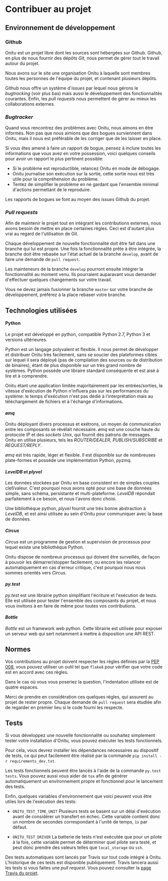 # Contribuer au projet

## Environnement de développement

### Github

Onitu est un projet libre dont les sources sont hébergées sur Github. Github, en plus de nous fournir des dépôts *Git*, nous permet de gérer tout le travail autour du projet.

Nous avons sur le site une organisation Onitu à laquelle sont membres toutes les personnes de l'équipe du projet, et contenant plusieurs dépôts.

Github nous offre un système d'*issues* par lequel nous gérons le *bugtracking* (voir plus bas) mais aussi le développement des fonctionnalités courantes. Enfin, les *pull requests* nous permettent de gérer au mieux les collaborations externes.

### *Bugtracker*

Quand vous rencontrez des problèmes avec Onitu, nous aimons en être informés.
Non pas que nous aimions que des bogues surviennent dans Onitu, mais il nous est
préférable de les corriger que de les laisser en place.

Si vous êtes amené à faire un rapport de bogue, pensez à inclure toutes les
informations que vous avez en votre possession, voici quelques conseils pour
avoir un rapport le plus pertinent possible:

* Si le problème est reproductible, relancez Onitu en mode de débogage.
* Onitu journalise son exécution sur la sortie, cette sortie nous est très utile
pour la compréhension du problème.
* Tentez de simplifier le problème en ne gardant que l'ensemble minimal
d'actions permettant de le reproduire.

Les rapports de bogues se font au moyen des *issues* Github du projet.

### *Pull requests*

Afin de maintenir le projet tout en intégrant les contributions externes, nous
avons besoin de mettre en place certaines règles. Ceci est d'autant plus vrai au
regard de l'utilisation de Git.

Chaque développement de nouvelle fonctionnalité doit être fait dans une branche
qui lui est propre. Une fois la fonctionnalité prête à être intégrée, la branche
doit être rebasée sur l'état actuel de la branche ```develop```, avant de faire
une demande de ```pull request```.

Les mainteneurs de la branche ```develop``` pourront ensuite intégrer la
fonctionnalité au moment venu. Ils pourraient auparavant vous demander
d'effectuer quelques changements sur votre travail.

Vous ne devez jamais fusionner la branche ```master``` sur votre branche de
développement, préférez à la place rebaser votre branche.

## Technologies utilisées

#### Python

Le projet est développé en python, compatible Python 2.7, Python 3 et versions
ultérieures.

Python est un langage polyvalent et flexible. Il nous permet de développer et
distribuer Onitu très facilement, sans se soucier des plateformes cibles sur
lequel il sera déployé (pas de compilation des sources ou de distribution de
    binaires), étant de plus disponible sur un très grand nombre de systèmes.
Python possède une libraire standard conséquente et est aisé à lire et à
comprendre.

Onitu étant une application limitée majoritairement par les entrées/sorties, la
vitesse d'exécution de Python n'influera pas sur les performances du système: le
temps d'exécution n'est pas dédié à l'interprétation mais au téléchargement de
fichiers et à l'échange d'informations.

#### *ømq*

Onitu déployant divers processus et exétrons, un moyen de communication entre
les composants se révélait nécessaire. *ømq* est une couche haute du protocole
*IP* et des *sockets* *Unix*, qui fournit des patrons de messages. Onitu en
utilise plusieurs, tels les *ROUTER/DEALER*, *PUBLISH/SUBSCRIBE* et
*REQUEST/REPLY*.

*ømq* est très rapide, léger et flexible. Il est disponible sur de nombreuses
plate-formes et possède une implémentation Python, *pyzmq*.

#### *LevelDB* et *plyvel*

Les données stockées par Onitu en base consistent en de simples couples
clef/valeur. C'est pourquoi nous avons opté pour une base de données simple,
  sans schéma, persistante et multi-plateforme. *LevelDB* répondait parfaitement
  à ce besoin, et nous l'avons donc choisi.

Une bibliothèque python, *plyvel* fournit une très bonne abstraction à
*LevelDB*, et est ainsi utilisée au sein d'Onitu pour communiquer avec la base
de données.

#### *Circus*

*Circus* est un programme de gestion et supervision de processus pour lequel
existe une bibliothèque Python.

Onitu dispose de nombreux processus qui doivent être surveillés, de façon à
pouvoir les démarrer/stopper facilement, ou encore les relancer automatiquement
en cas d'erreur critique, c'est pourquoi nous nous sommes orientés vers
*Circus*.

#### *py.test*

*py.test* est une librairie python simplifiant l'écriture et l'exécution de
tests. Elle est utilisée pour tester l'ensemble des composants du projet, et
nous vous invitons à en faire de même pour toutes vos contributions.

#### *Bottle*

*Bottle* est un framework web python. Cette librairie est utilisée pour exposer
un serveur web qui sert notamment à mettre à disposition une API REST.

## Normes

Vos contributions au projet doivent respecter les règles définies par la [PEP
008](http://www.python.org/dev/peps/pep-0008), vous pouvez utiliser un outil tel
que `flake8` pour vérifier que votre code est en accord avec ces règles.

Dans le cas où vous vous poseriez la question, l'indentation utilisée est de
quatre espaces.

Merci de prendre en considération ces quelques règles, qui assurent au projet de
rester propre. Chaque demande de ```pull request``` sera étudiée afin de
regarder en premier lieu si le code fourni les respecte.

## Tests

Si vous développez une nouvelle fonctionnalité ou souhaitez simplement tester
votre installation d'Onitu, vous pouvez exécuter les tests fonctionnels.

Pour cela, vous devrez installer les dépendances nécessaires au dispositif de
tests, ce qui peut facilement être réalisé par la commande ```pip install -r
requirements_dev.txt```.

Les tests fonctionnels peuvent être lancés à l'aide de la commande ```py.test
tests```. Vous pouvez aussi vous aider de ```tox``` afin de générer
automatiquement un environnement propre et fonctionnel pour le lancement des
tests.

Enfin, quelques variables d'environnement que voici peuvent vous être utiles
lors de l'exécution des tests:

* ```ONITU_TEST_TIME_UNIT``` Plusieurs tests se basent sur un délai d'exécution
avant de considérer un transfert en échec. Cette variable contient donc un
nombre de secondes correspondant à l'unité de temps, ```1s``` par défaut.

* ```ONITU_TEST_DRIVER``` La batterie de tests n'est exécutée que pour un pilote
à la fois, cette variable permet de déterminer quel pilote sera testé, et peut
donc prendre des valeurs telles que ```local_storage``` ou ```ssh```.

Des tests automatiques sont lancés par Travis sur tout code intégré à Onitu.
L'historique de ces tests est disponible publiquement. Travis lancera aussi les
tests si vous faites une *pull request*. Vous pouvez consulter la [page Travis
du projet](https://travis-ci.org/onitu/onitu).
